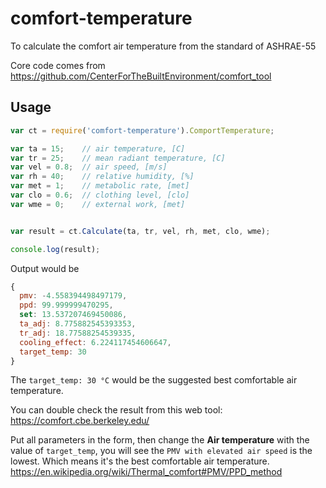 # comfort-temperature
To calculate the comfort air temperature from the standard of ASHRAE-55

Core code comes from https://github.com/CenterForTheBuiltEnvironment/comfort_tool  

## Usage

```js
var ct = require('comfort-temperature').ComportTemperature;

var ta = 15;    // air temperature, [C]
var tr = 25;    // mean radiant temperature, [C]
var vel = 0.8;  // air speed, [m/s]
var rh = 40;    // relative humidity, [%]
var met = 1;    // metabolic rate, [met]
var clo = 0.6;  // clothing level, [clo]
var wme = 0;    // external work, [met]


var result = ct.Calculate(ta, tr, vel, rh, met, clo, wme); 

console.log(result);
```

Output would be 
```js
{
  pmv: -4.558394498497179,
  ppd: 99.999999470295,
  set: 13.537207469450086,
  ta_adj: 8.775882545393353,
  tr_adj: 18.77588254539335,
  cooling_effect: 6.224117454606647,
  target_temp: 30
}
```  

The `target_temp: 30 °C` would be the suggested best comfortable air temperature.

You can double check the result from this web tool: https://comfort.cbe.berkeley.edu/  

Put all parameters in the form, then change the **Air temperature** with the value of `target_temp`, you will see the `PMV with elevated air speed` is the lowest. Which means it's the best comfortable air temperature. https://en.wikipedia.org/wiki/Thermal_comfort#PMV/PPD_method  